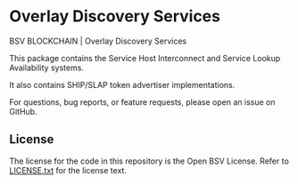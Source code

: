 # Overlay Discovery Services

BSV BLOCKCHAIN | Overlay Discovery Services

This package contains the Service Host Interconnect and Service Lookup Availability systems.

It also contains SHIP/SLAP token advertiser implementations.

For questions, bug reports, or feature requests, please open an issue on GitHub.

## License

The license for the code in this repository is the Open BSV License. Refer to [LICENSE.txt](./LICENSE.txt) for the license text.
